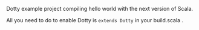 Dotty example project compiling hello world with the next version of Scala.

All you need to do to enable Dotty is `extends Dotty` in your build.scala .
